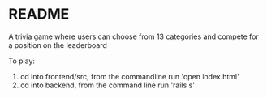 # README

A trivia game where users can choose from 13 categories and compete for a position on the leaderboard

To play: 
1) cd into frontend/src, from the commandline run 'open index.html'
2) cd into backend, from the command line run 'rails s'
